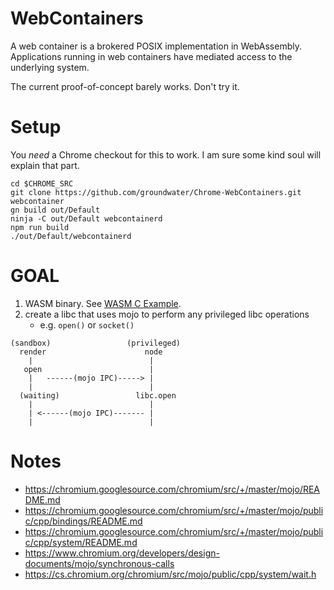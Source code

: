 # WebContainers

A web container is a brokered POSIX implementation in WebAssembly.
Applications running in web containers have mediated access to the underlying system.

The current proof-of-concept barely works. Don't try it.

# Setup

You _need_ a Chrome checkout for this to work.
I am sure some kind soul will explain that part.

```
cd $CHROME_SRC
git clone https://github.com/groundwater/Chrome-WebContainers.git webcontainer
gn build out/Default
ninja -C out/Default webcontainerd
npm run build
./out/Default/webcontainerd
```

# GOAL

1. WASM binary. See [WASM C Example](https://github.com/groundwater/wasm-c-example).
2. create a libc that uses mojo to perform any privileged libc operations
    - e.g. `open()` or `socket()`

```
(sandbox)                 (privileged)
  render                      node
    |                          |
   open                        |
    |   ------(mojo IPC)-----> |
    |                          |
  (waiting)                 libc.open
    |                          |
    | <------(mojo IPC)------- |
    |                          |
```

# Notes

- https://chromium.googlesource.com/chromium/src/+/master/mojo/README.md
- https://chromium.googlesource.com/chromium/src/+/master/mojo/public/cpp/bindings/README.md
- https://chromium.googlesource.com/chromium/src/+/master/mojo/public/cpp/system/README.md
- https://www.chromium.org/developers/design-documents/mojo/synchronous-calls
- https://cs.chromium.org/chromium/src/mojo/public/cpp/system/wait.h
